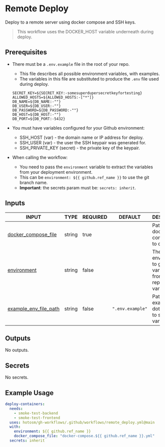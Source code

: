 # Remote Deploy

Deploy to a remote server using docker compose and SSH keys.

> This workflow uses the DOCKER_HOST variable underneath during deploy.

## Prerequisites

- There must be a `.env.example` file in the root of your repo.

  - This file describes all possible environment variables,
    with examples.
  - The variables in this file are substituted to produce the
    `.env` file used during deploy.

  ```dotenv
  SECRET_KEY=${SECRET_KEY:-somesuperdupersecretkeyfortesting}
  ALLOWED_HOSTS=${ALLOWED_HOSTS:-["*"]}
  DB_NAME=${DB_NAME:-""}
  DB_USER=${DB_USER:-""}
  DB_PASSWORD=${DB_PASSWORD:-""}
  DB_HOST=${DB_HOST:-""}
  DB_PORT=${DB_PORT:-5432}
  ```

- You must have variables configured for your Github environment:

  - SSH_HOST (var) - the domain name or IP address for deploy.
  - SSH_USER (var) - the user the SSH keypair was generated for.
  - SSH_PRIVATE_KEY (secret) - the private key of the keypair.

- When calling the workflow:

  - You need to pass the `environment` variable to
    extract the variables from your deployment environment.
  - This can be `environment: ${{ github.ref_name }}` to use the git branch name.
  - **Important**: the secrets param must be: `secrets: inherit`.

## Inputs

<!-- AUTO-DOC-INPUT:START - Do not remove or modify this section -->

| INPUT                                                                                           | TYPE   | REQUIRED | DEFAULT          | DESCRIPTION                                                                |
| ----------------------------------------------------------------------------------------------- | ------ | -------- | ---------------- | -------------------------------------------------------------------------- |
| <a name="input_docker_compose_file"></a>[docker_compose_file](#input_docker_compose_file)       | string | true     |                  | Path to docker compose file <br>to deploy.                                 |
| <a name="input_environment"></a>[environment](#input_environment)                               | string | false    |                  | The Github environment to get <br>variables from. Default repository vars. |
| <a name="input_example_env_file_path"></a>[example_env_file_path](#input_example_env_file_path) | string | false    | `".env.example"` | Path to example dotenv file <br>to substitute variables for.               |

<!-- AUTO-DOC-INPUT:END -->

## Outputs

<!-- AUTO-DOC-OUTPUT:START - Do not remove or modify this section -->

No outputs.

<!-- AUTO-DOC-OUTPUT:END -->

## Secrets

<!-- AUTO-DOC-SECRETS:START - Do not remove or modify this section -->

No secrets.

<!-- AUTO-DOC-SECRETS:END -->

## Example Usage

```yaml
deploy-containers:
  needs:
    - smoke-test-backend
    - smoke-test-frontend
  uses: hotosm/gh-workflows/.github/workflows/remote_deploy.yml@main
  with:
    environment: ${{ github.ref_name }}
    docker_compose_file: "docker-compose.${{ github.ref_name }}.yml"
  secrets: inherit
```
